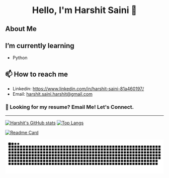 <h1 align="center">Hello, I'm Harshit Saini 👋</h1> 

## About Me
## I’m currently learning
- Python

## 📫 How to reach me 

- Linkedin: https://www.linkedin.com/in/harshit-saini-81a460197/
- Email: harshit.saini.harshit@gmail.com

### 📄 Looking for my resume? Email Me! Let's Connect. 

<hr>

[![Harshit's GitHub stats](https://github-readme-stats.vercel.app/api?username=harshit09saini&show_icons=true&theme=synthwave&hide=issues&count_private=true&include_all_commits=true)](https://github.com/anuraghazra/github-readme-stats)
[![Top Langs](https://github-readme-stats.vercel.app/api/top-langs/?username=harshit09saini&layout=compact&show_icons=true&theme=synthwave)](https://github.com/anuraghazra/github-readme-stats)

[![Readme Card](https://github-readme-stats.vercel.app/api/pin/?username=harshit09saini&repo=Django-Multiplayer-Blackjack&show_icons=true&theme=synthwave)](https://github.com/anuraghazra/github-readme-stats)

![Snake gif](https://github.com/harshit09saini/harshit09saini/blob/output/github-contribution-grid-snake.svg)
<!---
harshit09saini/harshit09saini is a ✨ special ✨ repository because its `README.md` (this file) appears on your GitHub profile.
You can click the Preview link to take a look at your changes.
--->
